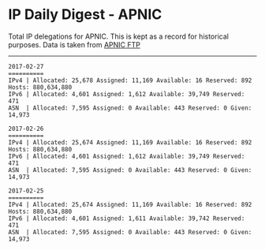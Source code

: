 # IP Daily Digest - APNIC

Total IP delegations for APNIC. This is kept as a record for historical purposes. Data is taken from [APNIC FTP](https://ftp.apnic.net/)

---

```
2017-02-27
==========
IPv4 | Allocated: 25,678 Assigned: 11,169 Available: 16 Reserved: 892 Hosts: 880,634,880
IPv6 | Allocated: 4,601 Assigned: 1,612 Available: 39,749 Reserved: 471
ASN  | Allocated: 7,595 Assigned: 0 Available: 443 Reserved: 0 Given: 14,973
```

```
2017-02-26
==========
IPv4 | Allocated: 25,674 Assigned: 11,169 Available: 16 Reserved: 892 Hosts: 880,634,880
IPv6 | Allocated: 4,601 Assigned: 1,612 Available: 39,749 Reserved: 471
ASN  | Allocated: 7,595 Assigned: 0 Available: 443 Reserved: 0 Given: 14,973
```

```
2017-02-25
==========
IPv4 | Allocated: 25,674 Assigned: 11,169 Available: 16 Reserved: 892 Hosts: 880,634,880
IPv6 | Allocated: 4,601 Assigned: 1,611 Available: 39,742 Reserved: 471
ASN  | Allocated: 7,595 Assigned: 0 Available: 443 Reserved: 0 Given: 14,973
```